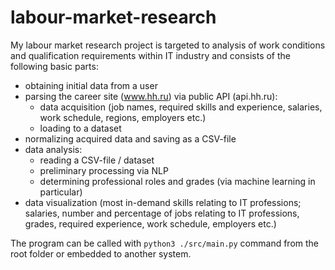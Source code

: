 # labour-market-research

My labour market research project is targeted to analysis of work conditions and qualification requirements within IT industry and consists of the following basic parts:
- obtaining initial data from a user
- parsing the career site (www.hh.ru) via public API (api.hh.ru):
  - data acquisition (job names, required skills and experience, salaries, work schedule, regions, employers etc.)
  - loading to a dataset
- normalizing acquired data and saving as a CSV-file
- data analysis:
  - reading a CSV-file / dataset
  - preliminary processing via NLP
  - determining professional roles and grades (via machine learning in particular)
- data visualization (most in-demand skills relating to IT professions; salaries, number and percentage of jobs relating to IT professions, grades, required experience, work schedule, employers etc.)

The program can be called with ```python3 ./src/main.py``` command from the root folder or embedded to another system.
